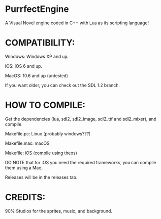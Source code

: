 # PurrfectEngine
A Visual Novel engine coded in C++ with Lua as its scripting language!

# COMPATIBILITY:

Windows: Windows XP and up.

iOS: iOS 6 and up.

MacOS: 10.6 and up (untested)

If you want older, you can check out the SDL 1.2 branch.

# HOW TO COMPILE:

Get the dependencies (lua, sdl2, sdl2_image, sdl2_ttf and sdl2_mixer), and compile.

Makefile.pc: Linux (probably windows???)

Makefile.mac: macOS

Makefile: iOS (compile using theos)

DO NOTE that for iOS you need the required frameworks, you can compile them using a Mac.

Releases will be in the releases tab.


# CREDITS:

90% Studios for the sprites, music, and background.
